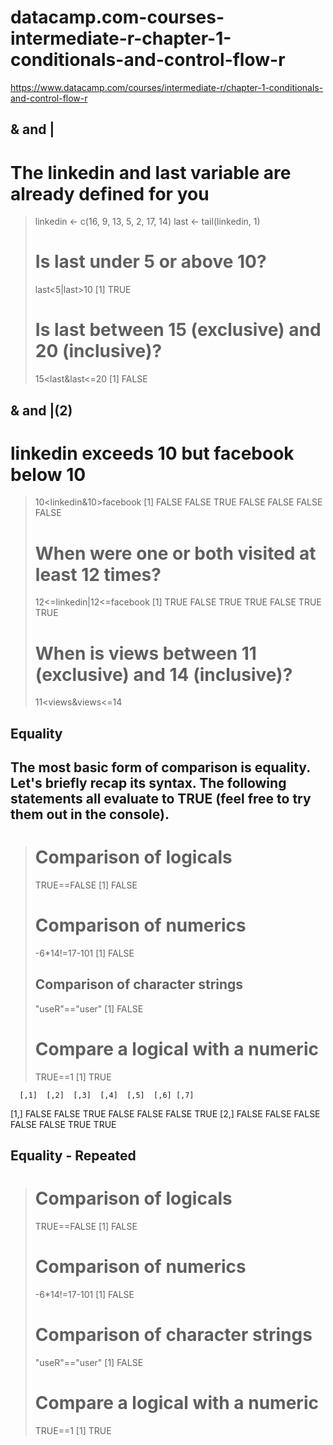 # datacamp.com-courses-intermediate-r-chapter-1-conditionals-and-control-flow-r
https://www.datacamp.com/courses/intermediate-r/chapter-1-conditionals-and-control-flow-r

## & and | ##
# The linkedin and last variable are already defined for you
> linkedin <- c(16, 9, 13, 5, 2, 17, 14)
> last <- tail(linkedin, 1)
> 
> # Is last under 5 or above 10?
> last<5|last>10
[1] TRUE
> 
> # Is last between 15 (exclusive) and 20 (inclusive)?
> 15<last&last<=20
[1] FALSE

## & and |(2) ##
# linkedin exceeds 10 but facebook below 10
> 10<linkedin&10>facebook
[1] FALSE FALSE  TRUE FALSE FALSE FALSE FALSE
> 
> # When were one or both visited at least 12 times?
> 12<=linkedin|12<=facebook
[1]  TRUE FALSE  TRUE  TRUE FALSE  TRUE  TRUE
> 
> # When is views between 11 (exclusive) and 14 (inclusive)?
> 11<views&views<=14

## Equality ##
## The most basic form of comparison is equality. Let's briefly recap its syntax. The following statements all evaluate to TRUE (feel free to try them out in the console).
> # Comparison of logicals
> TRUE==FALSE
[1] FALSE
> 
> # Comparison of numerics
> -6*14!=17-101
[1] FALSE
> 
> ## Comparison of character strings
> "useR"=="user"
[1] FALSE
> 
> # Compare a logical with a numeric
> TRUE==1
[1] TRUE
 
      [,1]  [,2]  [,3]  [,4]  [,5]  [,6] [,7]
[1,] FALSE FALSE  TRUE FALSE FALSE FALSE TRUE
[2,] FALSE FALSE FALSE FALSE FALSE  TRUE TRUE
## Equality - Repeated ##
> # Comparison of logicals
> TRUE==FALSE
[1] FALSE
> 
> # Comparison of numerics
>  -6*14!=17-101
[1] FALSE
> 
> # Comparison of character strings
> "useR"=="user"
[1] FALSE
> 
> # Compare a logical with a numeric
> TRUE==1
[1] TRUE

